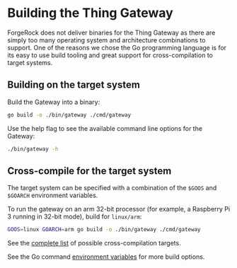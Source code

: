 # Building the Thing Gateway

ForgeRock does not deliver binaries for the Thing Gateway as there are simply too many operating system and
architecture combinations to support. One of the reasons we chose the Go programming language is for its easy to use
build tooling and great support for cross-compilation to target systems.  

## Building on the target system

Build the Gateway into a binary:

```bash
go build -o ./bin/gateway ./cmd/gateway
```

Use the help flag to see the available command line options for the Gateway:

```bash
./bin/gateway -h
```

## Cross-compile for the target system

The target system can be specified with a combination of the `$GOOS` and `$GOARCH` environment variables.

To run the gateway on an arm 32-bit processor (for example, a Raspberry Pi 3 running in 32-bit mode), build for
`linux/arm`:

```bash
GOOS=linux GOARCH=arm go build -o ./bin/gateway ./cmd/gateway
```

See the [complete list](https://golang.org/doc/install/source#environment) of possible cross-compilation targets.

See the Go command [environment variables](https://golang.org/cmd/go/#hdr-Environment_variables) for more build options.
